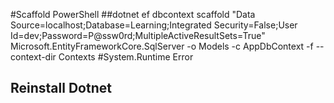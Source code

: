 #Scaffold PowerShell
##dotnet ef dbcontext scaffold "Data Source=localhost;Database=Learning;Integrated Security=False;User Id=dev;Password=P@ssw0rd;MultipleActiveResultSets=True" Microsoft.EntityFrameworkCore.SqlServer -o Models -c AppDbContext -f --context-dir Contexts
#System.Runtime Error
## Reinstall Dotnet
